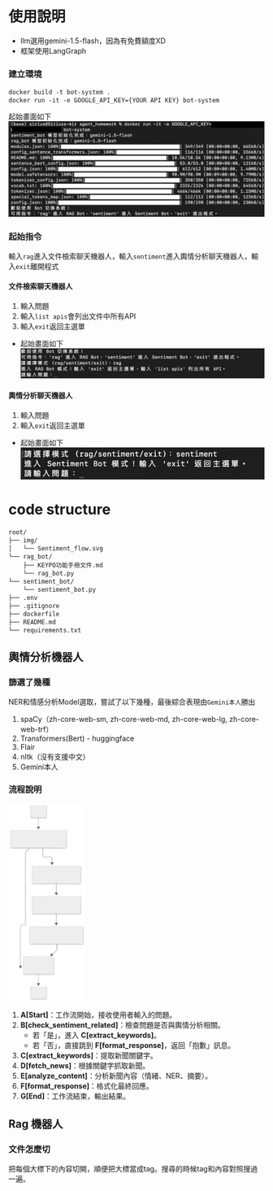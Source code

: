 # 使用說明
- llm選用gemini-1.5-flash，因為有免費額度XD
- 框架使用LangGraph
### 建立環境 
```
docker build -t bot-system .
docker run -it -e GOOGLE_API_KEY={YOUR API KEY} bot-system
```
起始畫面如下
![image](img/起始畫面.png)
### 起始指令
輸入`rag`進入文件檢索聊天機器人，輸入`sentiment`進入輿情分析聊天機器人，輸入`exit`離開程式
#### 文件檢索聊天機器人
1. 輸入問題
2. 輸入`list apis`會列出文件中所有API
3. 輸入`exit`返回主選單
- 起始畫面如下
![image](img/文件檢索起始畫面.png)
#### 輿情分析聊天機器人
1. 輸入問題
2. 輸入`exit`返回主選單
- 起始畫面如下
![image](img/輿情分析起始畫面.png)


# code structure
```
root/
├── img/
│   └── Sentiment_flow.svg
└── rag_bot/
    ├── KEYPO功能手冊文件.md
    └── rag_bot.py
└── sentiment_bot/
    └── sentiment_bot.py
├── .env
├── .gitignore
├── dockerfile
├── README.md
└── requirements.txt
```

## 輿情分析機器人
### 篩選了幾種
NER和情感分析Model選取，嘗試了以下幾種，最後綜合表現由`Gemini本人`勝出  
1. spaCy（zh-core-web-sm, zh-core-web-md, zh-core-web-lg, zh-core-web-trf）
2. Transformers(Bert) - huggingface
3. Flair
4. nltk（沒有支援中文）
5. Gemini本人

### 流程說明
<img src="img/Sentiment_flow.svg" alt="輿情分析folw" width="30%">

1. **A[Start]**：工作流開始，接收使用者輸入的問題。
2. **B[check_sentiment_related]**：檢查問題是否與輿情分析相關。
   - 若「是」，進入 **C[extract_keywords]**。
   - 若「否」，直接跳到 **F[format_response]**，返回「抱歉」訊息。
3. **C[extract_keywords]**：提取新聞關鍵字。
4. **D[fetch_news]**：根據關鍵字抓取新聞。
5. **E[analyze_content]**：分析新聞內容（情緒、NER、摘要）。
6. **F[format_response]**：格式化最終回應。
7. **G[End]**：工作流結束，輸出結果。

## Rag 機器人
### 文件怎麼切
把每個大標下的內容切開，順便把大標當成tag。搜尋的時候tag和內容對照搜過一遍。


